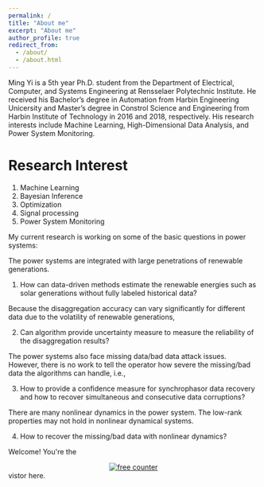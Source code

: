 ```yaml
---
permalink: /
title: "About me"
excerpt: "About me"
author_profile: true
redirect_from: 
  - /about/
  - /about.html
---
```


Ming Yi is a 5th year Ph.D. student from the Department of Electrical, Computer, and Systems Engineering at Rensselaer Polytechnic Institute. He received his Bachelor’s degree in Automation from Harbin Engineering Unicersity and Master’s degree in Constrol Science and Engineering from Harbin Institute of Technology in 2016 and 2018, respectively. His research interests include Machine Learning, High-Dimensional Data Analysis, and Power System Monitoring.

Research Interest
======
1. Machine Learning
2. Bayesian Inference
3. Optimization
4. Signal processing
5. Power System Monitoring

My current research is working on some of the basic questions in power systems: 

The power systems are integrated with large penetrations of renewable generations. 

1. How can data-driven methods estimate the renewable energies such as solar generations without fully labeled historical data?


Because the disaggregation accuracy can vary significantly for different data due to the volatility of renewable generations, 

2. Can algorithm provide uncertainty measure to measure the reliability of the disaggregation results?


The power systems also face missing data/bad data attack issues. However, there is no work to tell the operator how severe the missing/bad data the algorithms can handle, i.e.,  

3. How to provide a confidence measure for synchrophasor data recovery and how to recover simultaneous and consecutive data corruptions? 


There are many nonlinear dynamics in the power system. The low-rank properties may not hold in nonlinear dynamical systems. 

4. How to recover the missing/bad data with nonlinear dynamics?

Welcome! You're the <div align=center><a href='https://www.counter12.com'><img src='https://www.counter12.com/img-A36D1Da6a167aC95-12.gif' border='0' alt='free counter'></a><script type='text/javascript' src='https://www.counter12.com/ad.js?id=A36D1Da6a167aC95'></script></div> vistor here.


